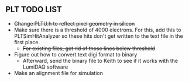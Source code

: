 ## PLT TODO LIST

+ ~~Change PLTU.h to reflect pixel geometry in silicon~~
+ Make sure there is a threshold of 4000 electrons.  For this, add this to PLTSimHitAnalyzer so these hits don't get written to the text file in the first place.
    + ~~For existing files, get rid of those lines below threshold~~
+ Figure out how to convert text digi format to binary
    + Afterward, send the binary file to Keith to see if it works with the LumiDAQ software
+ Make an alignment file for simulation
